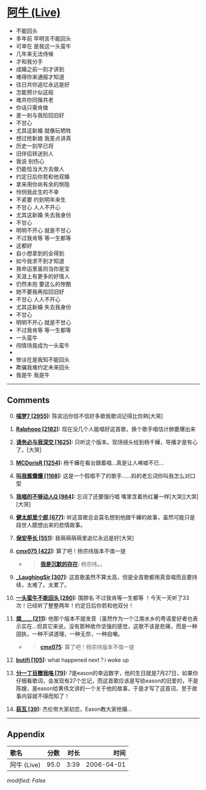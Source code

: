 # [阿牛 (Live)](https://music.163.com/song?id=65927)

* 不能回头
* 多年前 早明言不能回头
* 可幸在 是我这一头蛮牛
* 几年来无法侍候
* 才和我分手
* 成婚之前一刻才讲到
* 难得你来通报才知道
* 往日共你追忆永远是好
* 怎能预计似这般
* 难共你同揩共老
* 你话只需肯做
* 差一剎与我拾回旧好
* 不甘心
* 尤其这新婚 就像玩牺牲
* 想过抢新娘 我差点讲真
* 历史一刻早已将
* 旧伴侣转送别人
* 我说 别伤心
* 仍能恰当大方去做人
* 约定日后你若和他双婚
* 拿来用你尚有余的恻隐
* 怜悯我此生的不幸
* 不紧要 约到明年来生
* 不甘心 人人不开心
* 尤其这新婚 失去我身份
* 不甘心
* 明明不开心 就是不甘心
* 不过我肯等 等一生都等
* 这都好
* 自小想拿到的全得到
* 如今我求不到才知道
* 我命运里虽则当你是宝
* 天涯上有更多的好情人
* 仍然未抱 要这么的惨酷
* 她不要我再拾回旧好
* 不甘心 人人不开心
* 尤其这新婚 失去我身份
* 不甘心
* 明明不开心 就是不甘心
* 不过我肯等 等一生都等
* 一头蛮牛
* 闯情场竟成为一头蛮牛
* 
* 惨淡在是我知不能回头
* 欺骗我难约定未来回头
* 我是牛 我是牛


---

## Comments
0. **[喵梦7 \[2955\]](https://music.163.com/#/user/home?id=108101260):** 陈奕迅你信不信好多歌我歌词记得比你熟[大哭]

1. **[Ralphooo \[2182\]](https://music.163.com/#/user/home?id=1769488):** 现在没几个人能唱好这首歌，换个歌手唱估计肺要爆出来

2. **[请务必与我深交 \[1625\]](https://music.163.com/#/user/home?id=64619118):** 只听这个版本。现场镜头给到杨千嬅，导播才是有心了。[大哭]

3. **[MCDorisR \[1254\]](https://music.163.com/#/user/home?id=40265510):** 杨千嬅在看台跟着唱…真是让人唏嘘不已…

4. **[叫我酱爆爆 \[1168\]](https://music.163.com/#/user/home?id=117638634):** 这是一个假唱不了的歌手……妈的老忘词你叫我怎么对口型

5. **[我唱的不够动人Q \[984\]](https://music.163.com/#/user/home?id=30509408):** 忘词了还要强行唱 嘴里含着热红薯一样[大哭][大哭][大哭]

6. **[健太郎里个郎 \[677\]](https://music.163.com/#/user/home?id=16581418):** 听这首歌总会莫名想到他跟千嬅的故事，虽然可能只是段世人臆想出来的悲情故事。

7. **[保安亭长 \[551\]](https://music.163.com/#/user/home?id=16414535):** 我萌萌萌萌里追忆永远是好[大哭]

8. **[cmx075 \[422\]](https://music.163.com/#/user/home?id=62536390):** 算了吧！杨宗纬版本不值一提
	* > **[我是沉默的存在](https://music.163.com/#/user/home?id=77248239):** 杨宗纬。。

9. **[_LaughingSir \[307\]](https://music.163.com/#/user/home?id=56956704):** 这首歌虽然不算太高，但是全首歌都用真音唱而且要持续，太难了。太累了。

10. **[一头蛮牛不能回头 \[280\]](https://music.163.com/#/user/home?id=63239152):** 围脖名 不过我肯等一生都等 ！今天一天听了33次！已经听了整整两年！约定日后你若和他双分！

11. **[桀____ \[211\]](https://music.163.com/#/user/home?id=69885424):** 他那个版本不提发音（虽然作为一个江南水乡的粤语爱好者也表示实在…但其它来说，没有那种故作坚强的感觉，这歌不该是悲痛，而是一种固执，一种不讲道理，一种无奈，一种自嘲。
	* > **[cmx075](https://music.163.com/#/user/home?id=62536390):** 算了吧！杨宗纬版本不值一提

12. **[butifi \[105\]](https://music.163.com/#/user/home?id=30468222):** what happened next？i woke up 

13. **[分一丁目赠我咯 \[79\]](https://music.163.com/#/user/home?id=494160321):** 7是eason的幸运数字，他的生日就是7月27日，如果你仔细看歌词，会发现有27个忘记，而这首歌应该是写给eason的旧爱的，不是陈嫂，是eason给黄伟文讲的一个关于他的故事，于是才写了这首词，至于故事内容就不得而知了！

14. **[荻瓦 \[39\]](https://music.163.com/#/user/home?id=119361016):** 杰伦带大家初恋，Eason教大家抢婚...



---

## Appendix

|歌名|分数|时长|时间|
|:---|:---:|---:|---:|
|阿牛 (Live)|95.0|3:39|2006-04-01

*modified: False*